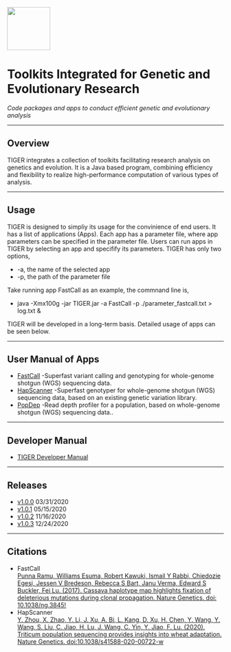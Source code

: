 <img src="https://contattafiles.s3.us-west-1.amazonaws.com/tnt22006/DhRSlDOsdlFY6WL/tiger.png" height=100 align="center"> 

# Toolkits Integrated for Genetic and Evolutionary Research
*Code packages and apps to conduct efficient genetic and evolutionary analysis*

***
## Overview
TIGER integrates a collection of toolkits facilitating research analysis on genetics and evolution. It is a Java based program, combining efficiency and flexibility to realize high-performance computation of various types of analysis. 

***
## Usage
TIGER is designed to simpliy its usage for the convinience of end users. It has a list of applications (Apps). Each app has a parameter file, where app parameters can be specified in the parameter file. Users can run apps in TIGER by selecting an app and specifify its parameters. TIGER has only two options,  
* -a, the name of the selected app  
* -p, the path of the parameter file 


Take running app FastCall as an example, the commnand line is,  
* java -Xmx100g -jar TIGER.jar -a FastCall -p ./parameter_fastcall.txt > log.txt &

TIGER will be developed in a long-term basis. Detailed usage of apps can be seen below.

***
## User Manual of Apps

* [FastCall](https://github.com/PlantGeneticsLab/TIGER/wiki/FastCall) -Superfast variant calling and genotyping for whole-genome shotgun (WGS) sequencing data.
* [HapScanner](https://github.com/PlantGeneticsLab/TIGER/wiki/HapScanner) -Superfast genotyper for whole-genome shotgun (WGS) sequencing data, based on an existing genetic variation library.
* [PopDep](https://github.com/PlantGeneticsLab/TIGER/wiki/PopDep) -Read depth profiler for a population, based on whole-genome shotgun (WGS) sequencing data..

***
## Developer Manual
* [TIGER Developer Manual](https://docs.google.com/document/d/1BU99b3joz0yItsJi2VabWbl6EyYfJmbo2oGUybl4PoM/edit?usp=sharing)

***
## Releases
* [v1.0.0](https://github.com/PlantGeneticsLab/TIGER/releases/tag/V1.0.0) 03/31/2020
* [v1.0.1](https://github.com/PlantGeneticsLab/TIGER/releases/tag/v1.0.1) 05/15/2020
* [v1.0.2](https://github.com/PlantGeneticsLab/TIGER/releases/tag/v1.0.2) 11/16/2020
* [v1.0.3](https://github.com/PlantGeneticsLab/TIGER/releases/tag/v1.0.3) 12/24/2020

***
## Citations

* FastCall  
[Punna Ramu, Williams Esuma, Robert Kawuki, Ismail Y Rabbi, Chiedozie Egesi, Jessen V Bredeson, Rebecca S Bart, Janu Verma, Edward S Buckler, Fei Lu. (2017). Cassava haplotype map highlights fixation of deleterious mutations during clonal propagation. Nature Genetics. doi: 10.1038/ng.3845!](https://www.nature.com/articles/ng.3845)
* HapScanner   
[Y. Zhou, X. Zhao, Y. Li, J. Xu, A. Bi, L. Kang, D. Xu, H. Chen, Y. Wang, Y. Wang, S. Liu, C. Jiao, H. Lu, J. Wang, C. Yin, Y. Jiao, F. Lu. (2020). Triticum population sequencing provides insights into wheat adaptation. Nature Genetics. doi:10.1038/s41588-020-00722-w](https://www.nature.com/articles/s41588-020-00722-w)
